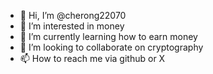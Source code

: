 - 👋 Hi, I’m @cherong22070
- 👀 I’m interested in money
- 🌱 I’m currently learning how to earn money
- 💞️ I’m looking to collaborate on cryptography 
- 📫 How to reach me via github or X

<!---
cherong22070/cherong22070 is a ✨ special ✨ repository because its `README.md` (this file) appears on your GitHub profile.
You can click the Preview link to take a look at your changes.
--->
